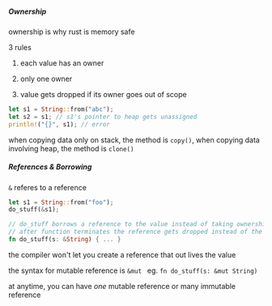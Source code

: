 ##### Ownership

ownership is why rust is memory safe

3 rules

1. each value has an owner

2. only one owner

3. value gets dropped if its owner goes out of scope

```rust
let s1 = String::from("abc");
let s2 = s1; // s1's pointer to heap gets unassigned
println!("{}", s1); // error
```

when copying data only on stack, the method is `copy()`, when copying data involving heap, the method is `clone()`

##### References & Borrowing

`&` referes to a reference

```rust
let s1 = String::from("foo");
do_stuff(&s1);

// do_stuff borrows a reference to the value instead of taking ownership
// after function terminates the reference gets dropped instead of the value
fn do_stuff(s: &String) { ... } 
```

the compiler won't let you create a reference that out lives the value

the syntax for mutable reference is `&mut ` eg. `fn do_stuff(s: &mut String)`

at anytime, you can have *one* mutable reference or many immutable reference


